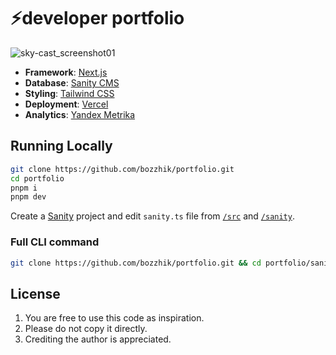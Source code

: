 # ⚡️developer portfolio

![sky-cast_screenshot01](https://bozzhik.com/seo.jpg)

- **Framework**: [Next.js](https://nextjs.org/)
- **Database**: [Sanity CMS](https://www.sanity.io/)
- **Styling**: [Tailwind CSS](https://tailwindcss.com)
- **Deployment**: [Vercel](https://vercel.com)
- **Analytics**: [Yandex Metrika](https://metrika.yandex.ru/promo/product)

## Running Locally

```bash
git clone https://github.com/bozzhik/portfolio.git
cd portfolio
pnpm i
pnpm dev
```

Create a [Sanity](https://www.sanity.io/) project and edit `sanity.ts` file from [`/src`](https://github.com/bozzhik/portfolio/blob/main/src/lib/sanity.ts) and [`/sanity`](https://github.com/bozzhik/portfolio/blob/main/src/lib/sanity.ts).

### Full CLI command

```bash
git clone https://github.com/bozzhik/portfolio.git && cd portfolio/sanity && echo "[SANITY] Install modules..." && pnpm i && cd .. && echo "[NEXT.js] Install modules..." && pnpm i && code .
```

## License

1. You are free to use this code as inspiration.
2. Please do not copy it directly.
3. Crediting the author is appreciated.

